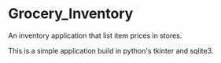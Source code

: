 # Grocery_Inventory
An inventory application that list item prices in stores.

This is a simple application build in python's tkinter and sqlite3.
